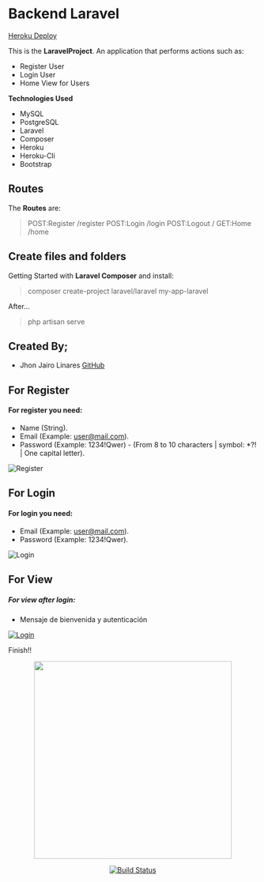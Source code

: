 # Backend Laravel

[Heroku Deploy](https://backlaravel.herokuapp.com)

This is the **LaravelProject**. An application that performs actions such as:

- Register User
- Login User
- Home View for Users

 **Technologies Used** 
 - MySQL
 - PostgreSQL
 - Laravel
 - Composer
 - Heroku
 - Heroku-Cli
 - Bootstrap

## Routes

 The  **Routes** are:

  >POST:Register
  /register
  >POST:Login
  /login
  >POST:Logout
  /
  >GET:Home
  /home

## Create files and folders

 Getting Started with  **Laravel Composer** and install:

  >composer create-project laravel/laravel my-app-laravel

After...

 >php artisan serve

## Created By;

- Jhon Jairo Linares [GitHub](https://github.com/jhonjlinaresb)

## For Register

#### For register you need:
- Name (String).
- Email (Example: user@mail.com).
- Password (Example: 1234!Qwer) - (From 8 to 10 characters | symbol: *?! | One capital letter).

![Register](https://i.ibb.co/xsjhbpX/image.png)

## For Login

#### For login you need:
- Email (Example: user@mail.com).
- Password (Example: 1234!Qwer).

![Login](https://i.ibb.co/Ksv7MCL/image.png)

## For View 

##### For view after login:
- Mensaje de bienvenida y autenticación

[![Login](https://i.gyazo.com/e66b62f7f23451212116fdcdfe6f1da2.gif)](https://i.gyazo.com/e66b62f7f23451212116fdcdfe6f1da2)

Finish!!


<p align="center"><a href="https://laravel.com" target="_blank"><img src="https://raw.githubusercontent.com/laravel/art/master/logo-lockup/5%20SVG/2%20CMYK/1%20Full%20Color/laravel-logolockup-cmyk-red.svg" width="400"></a></p>

<p align="center">
<a href="https://travis-ci.org/laravel/framework"><img src="https://travis-ci.org/laravel/framework.svg" alt="Build Status"></a>

